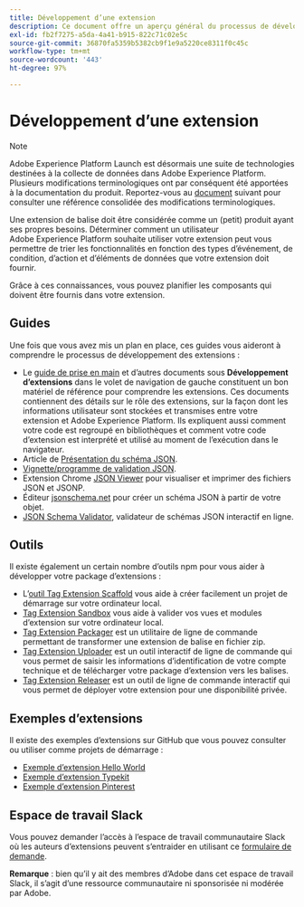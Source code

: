 ```yaml
---
title: Développement d’une extension
description: Ce document offre un aperçu général du processus de développement dʼune extension de balise et contient des liens vers dʼautres documents présentant des processus plus détaillés.
exl-id: fb2f7275-a5da-4a41-b915-822c71c02e5c
source-git-commit: 36870fa5359b5382cb9f1e9a5220ce8311f0c45c
workflow-type: tm+mt
source-wordcount: '443'
ht-degree: 97%

---
```


# Développement d’une extension

>[!NOTE]
>
>Adobe Experience Platform Launch est désormais une suite de technologies destinées à la collecte de données dans Adobe Experience Platform. Plusieurs modifications terminologiques ont par conséquent été apportées à la documentation du produit. Reportez-vous au [document](../../term-updates.md) suivant pour consulter une référence consolidée des modifications terminologiques.

Une extension de balise doit être considérée comme un (petit) produit ayant ses propres besoins. Déterminer comment un utilisateur Adobe Experience Platform souhaite utiliser votre extension peut vous permettre de trier les fonctionnalités en fonction des types d’événement, de condition, d’action et d’éléments de données que votre extension doit fournir.

Grâce à ces connaissances, vous pouvez planifier les composants qui doivent être fournis dans votre extension.

## Guides

Une fois que vous avez mis un plan en place, ces guides vous aideront à comprendre le processus de développement des extensions :

* Le [guide de prise en main](../getting-started.md) et dʼautres documents sous **Développement dʼextensions** dans le volet de navigation de gauche constituent un bon matériel de référence pour comprendre les extensions. Ces documents contiennent des détails sur le rôle des extensions, sur la façon dont les informations utilisateur sont stockées et transmises entre votre extension et Adobe Experience Platform. Ils expliquent aussi comment votre code est regroupé en bibliothèques et comment votre code d’extension est interprété et utilisé au moment de l’exécution dans le navigateur.
* Article de [Présentation du schéma JSON](https://spacetelescope.github.io/understanding-json-schema/index.html#).
* [Vignette/programme de validation JSON](https://jsonlint.com/).
* Extension Chrome [JSON Viewer](https://chrome.google.com/webstore/detail/json-viewer/gbmdgpbipfallnflgajpaliibnhdgobh) pour visualiser et imprimer des fichiers JSON et JSONP.
* Éditeur [jsonschema.net](https://jsonschema.net/#/editor) pour créer un schéma JSON à partir de votre objet.
* [JSON Schema Validator](https://www.jsonschemavalidator.net), validateur de schémas JSON interactif en ligne.

## Outils

Il existe également un certain nombre d’outils npm pour vous aider à développer votre package d’extensions :

* Lʼ[outil Tag Extension Scaffold](https://www.npmjs.com/package/@adobe/reactor-scaffold) vous aide à créer facilement un projet de démarrage sur votre ordinateur local.
* [Tag Extension Sandbox](https://www.npmjs.com/package/@adobe/reactor-sandbox) vous aide à valider vos vues et modules dʼextension sur votre ordinateur local.
* [Tag Extension Packager](https://www.npmjs.com/package/@adobe/reactor-packager) est un utilitaire de ligne de commande permettant de transformer une extension de balise en fichier zip.
* [Tag Extension Uploader](https://www.npmjs.com/package/@adobe/reactor-uploader) est un outil interactif de ligne de commande qui vous permet de saisir les informations dʼidentification de votre compte technique et de télécharger votre package dʼextension vers les balises.
* [Tag Extension Releaser](https://www.npmjs.com/package/@adobe/reactor-releaser) est un outil de ligne de commande interactif qui vous permet de déployer votre extension pour une disponibilité privée.

## Exemples d’extensions

Il existe des exemples dʼextensions sur GitHub que vous pouvez consulter ou utiliser comme projets de démarrage :

* [Exemple d’extension Hello World](https://github.com/adobe/reactor-helloworld-extension)
* [Exemple d’extension Typekit](https://github.com/jeffchasin/extension-typekit)
* [Exemple d’extension Pinterest](https://github.com/jeffchasin/extension-pinterest)

## Espace de travail Slack

Vous pouvez demander lʼaccès à lʼespace de travail communautaire Slack où les auteurs dʼextensions peuvent sʼentraider en utilisant ce [formulaire de demande](https://docs.google.com/forms/d/e/1FAIpQLScq1m63YkDrRpvPLhzUqtfoleWiDDTTXZsSivIXRfFdlSMzpQ/viewform).

**Remarque** : bien quʼil y ait des membres dʼAdobe dans cet espace de travail Slack, il sʼagit dʼune ressource communautaire ni sponsorisée ni modérée par Adobe.

